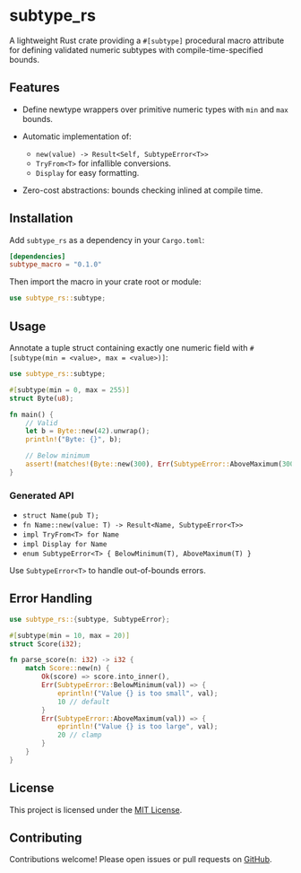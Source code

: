 # subtype\_rs

A lightweight Rust crate providing a `#[subtype]` procedural macro attribute for defining validated numeric subtypes with compile-time-specified bounds.

## Features

* Define newtype wrappers over primitive numeric types with `min` and `max` bounds.
* Automatic implementation of:

  * `new(value) -> Result<Self, SubtypeError<T>>`
  * `TryFrom<T>` for infallible conversions.
  * `Display` for easy formatting.
* Zero-cost abstractions: bounds checking inlined at compile time.

## Installation

Add `subtype_rs` as a dependency in your `Cargo.toml`:

```toml
[dependencies]
subtype_macro = "0.1.0"
```

Then import the macro in your crate root or module:

```rust
use subtype_rs::subtype;
```

## Usage

Annotate a tuple struct containing exactly one numeric field with `#[subtype(min = <value>, max = <value>)]`:

```rust
use subtype_rs::subtype;

#[subtype(min = 0, max = 255)]
struct Byte(u8);

fn main() {
    // Valid
    let b = Byte::new(42).unwrap();
    println!("Byte: {}", b);

    // Below minimum
    assert!(matches!(Byte::new(300), Err(SubtypeError::AboveMaximum(300))));
}
```

### Generated API

* `struct Name(pub T);`
* `fn Name::new(value: T) -> Result<Name, SubtypeError<T>>`
* `impl TryFrom<T> for Name`
* `impl Display for Name`
* `enum SubtypeError<T> { BelowMinimum(T), AboveMaximum(T) }`

Use `SubtypeError<T>` to handle out-of-bounds errors.

## Error Handling

```rust
use subtype_rs::{subtype, SubtypeError};

#[subtype(min = 10, max = 20)]
struct Score(i32);

fn parse_score(n: i32) -> i32 {
    match Score::new(n) {
        Ok(score) => score.into_inner(),
        Err(SubtypeError::BelowMinimum(val)) => {
            eprintln!("Value {} is too small", val);
            10 // default
        }
        Err(SubtypeError::AboveMaximum(val)) => {
            eprintln!("Value {} is too large", val);
            20 // clamp
        }
    }
}
```

## License

This project is licensed under the [MIT License](LICENSE).

## Contributing

Contributions welcome! Please open issues or pull requests on [GitHub](https://github.com/Feralthedogg/subtype_rs).
